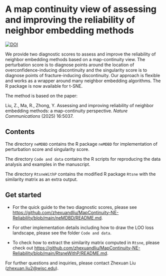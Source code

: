# A map continuity view of assessing and improving the reliability of neighbor embedding methods
[![DOI](https://zenodo.org/badge/884515290.svg)](https://doi.org/10.5281/zenodo.15384393)

We provide two diagnostic scores to assess and improve the reliability of neighbor embedding methods based on a map-continuity view. The perturbation score is to diagnose points around the location of overconfidence-inducing discontinuity and the singularity score is to diagnose points of fracture-inducing discontinuity. Our approach is flexible and works as a wrapper around many neighbor embedding algorithms. The R package is now available for t-SNE.

The method is based on the paper:

Liu, Z., Ma, R., Zhong, Y. Assessing and improving reliability of neighbor embedding methods: a map-continuity perspective. *Nature Communications* (2025) 16:5037.

## Contents
The directory `neMDBD` contains the R package `neMDBD` for implementation of perturbation score and singularity score.

The directory `Code and data` contains the R scripts for reproducing the data analysis and examples in the manuscript.

The directory `RtsneWithP` contains the modified R package `Rtsne` with the similarity matrix as an extra output.

## Get started
- For the quick guide to the two diagnostic scores, please see https://github.com/zhexuandliu/MapContinuity-NE-Reliability/blob/main/neMDBD/README.md.

- For other implementation details including how to draw the LOO loss landscape, please see the folder `Code and data`.

- To check how to extract the similarity matrix computed in `Rtsne`, please check out https://github.com/zhexuandliu/MapContinuity-NE-Reliability/blob/main/RtsneWithP/README.md.

For further questions and inquiries, please contact Zhexuan Liu (zhexuan.liu2@wisc.edu).
